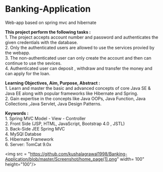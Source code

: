 # Banking-Application
Web-app based on spring mvc and hibernate

<B>This project perform the following tasks :</B><BR>
    1. The project accepts account number and password and authenticates the given credentials with the database.<br>
    2. Only the authenticated users are allowed to use the services provied by the webapp.<br>
    3. The non-authenticated user can only create the account and then can continue to use the sevices.<br>
    4. Authenticated user can deposit , withdraw and transfer the money and can apply for the loan.<br>
    
  <B>Learning Objectives, Aim, Purpose, Abstract :</B><BR>
    1. Learn and master the basic and advanced concepts of core Java SE & Java EE along with popular frameworks like Hibernate and Spring.<br>
    2. Gain expertise in the concepts like Java OOPs, Java Function, Java Collections ,Java Servlet, Java Design Patterns.<br>
    
  <B>Keywords :</B><BR>
    1. Spring MVC Model - View - Controller<br>
    2. Front Side (JSP, HTML, JavaScript, Bootstrap 4.0 , JSTL)<br>
    3. Back-Side JEE Spring MVC<br>
    4. MySQl Databse<br>
    5. Hibernate Framework<br>
    6. Server: TomCat 9.0x
    
   <img src = "https://github.com/kushalagrawal1998/Banking-Application/blob/master/Screenshot/home_page(1).png" width= 100" height="100"/> 
  
  
  
  
  
    
    
    





